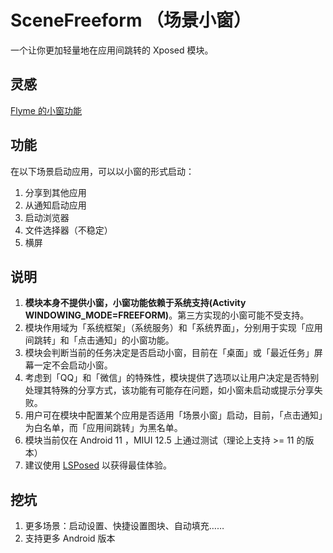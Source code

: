 # SceneFreeform （场景小窗）

一个让你更加轻量地在应用间跳转的 Xposed 模块。

## 灵感

[Flyme 的小窗功能](https://post.smzdm.com/p/apx6lew9/)

## 功能

在以下场景启动应用，可以以小窗的形式启动：

1. 分享到其他应用  
2. 从通知启动应用  
3. 启动浏览器  
4. 文件选择器（不稳定）  
5. 横屏  

## 说明

1. **模块本身不提供小窗，小窗功能依赖于系统支持(Activity WINDOWING_MODE=FREEFORM)**。第三方实现的小窗可能不受支持。
2. 模块作用域为「系统框架」（系统服务）和「系统界面」，分别用于实现「应用间跳转」和「点击通知」的小窗功能。  
3. 模块会判断当前的任务决定是否启动小窗，目前在「桌面」或「最近任务」屏幕一定不会启动小窗。  
4. 考虑到「QQ」和「微信」的特殊性，模块提供了选项以让用户决定是否特别处理其特殊的分享方式，该功能有可能存在问题，如小窗未启动或提示分享失败。  
5. 用户可在模块中配置某个应用是否适用「场景小窗」启动，目前，「点击通知」为白名单，而「应用间跳转」为黑名单。  
6. 模块当前仅在 Android 11 ，MIUI 12.5 上通过测试（理论上支持 >= 11 的版本）  
7. 建议使用 [LSPosed](https://github.com/LSPosed/LSPosed) 以获得最佳体验。  

## 挖坑  

1. 更多场景：启动设置、快捷设置图块、自动填充……  
2. 支持更多 Android 版本  
